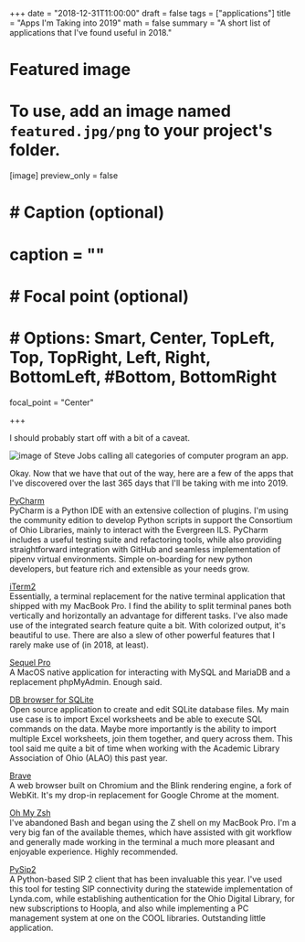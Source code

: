 +++
date = "2018-12-31T11:00:00"
draft = false
tags = ["applications"]
title = "Apps I'm Taking into 2019"
math = false
summary = "A short list of applications that I've found useful in 2018."

# Featured image
# To use, add an image named `featured.jpg/png` to your project's folder.
[image]
   preview_only = false
#  # Caption (optional)
#  caption = ""
#
#  # Focal point (optional)
#  # Options: Smart, Center, TopLeft, Top, TopRight, Left, Right, BottomLeft, #Bottom, BottomRight
   focal_point = "Center"

+++

I should probably start off with a bit of a caveat.

![image of Steve Jobs calling all categories of computer program an app.](https://i.imgur.com/TTRyEOT.jpg)

Okay. Now that we have that out of the way, here are a few of the apps that I've discovered over the last 365 days that I'll be taking with me into 2019.

[PyCharm](https://www.jetbrains.com/pycharm/)  
PyCharm is a Python IDE with an extensive collection of plugins. I'm using the community edition to develop Python scripts in support the Consortium of Ohio Libraries, mainly to interact with the Evergreen ILS. PyCharm includes a useful testing suite and refactoring tools, while also providing straightforward integration with GitHub and seamless implementation of pipenv virtual environments. Simple on-boarding for new python developers, but feature rich and extensible as your needs grow.

[iTerm2](https://www.iterm2.com/)  
Essentially, a terminal replacement for the native terminal application that shipped with my MacBook Pro. I find the ability to split terminal panes both vertically and horizontally an advantage for different tasks. I've also made use of the integrated search feature quite a bit. With colorized output, it's beautiful to use. There are also a slew of other powerful features that I rarely make use of (in 2018, at least).

[Sequel Pro](https://www.sequelpro.com/)  
A MacOS native application for interacting with MySQL and MariaDB and a replacement phpMyAdmin. Enough said.

[DB browser for SQLite](https://github.com/sqlitebrowser/sqlitebrowser)  
Open source application to create and edit SQLite database files. My main use case is to import Excel worksheets and be able to execute SQL commands on the data. Maybe more importantly is the ability to import multiple Excel worksheets, join them together, and query across them. This tool said me quite a bit of time when working with the Academic Library Association of Ohio (ALAO) this past year.

[Brave](https://brave.com/)  
A web browser built on Chromium and the Blink rendering engine, a fork of WebKit. It's my drop-in replacement for Google Chrome at the moment.

[Oh My Zsh](https://github.com/robbyrussell/oh-my-zsh)  
I've abandoned Bash and began using the Z shell on my MacBook Pro. I'm a very big fan of the available themes, which have assisted with git workflow and generally made working in the terminal a much more pleasant and enjoyable experience. Highly recommended.

[PySip2](https://github.com/berick/pysip2)  
A Python-based SIP 2 client that has been invaluable this year. I've used this tool for testing SIP connectivity during the statewide implementation of Lynda.com, while establishing authentication for the Ohio Digital Library, for new subscriptions to Hoopla, and also while implementing a PC management system at one on the COOL libraries. Outstanding little application.
